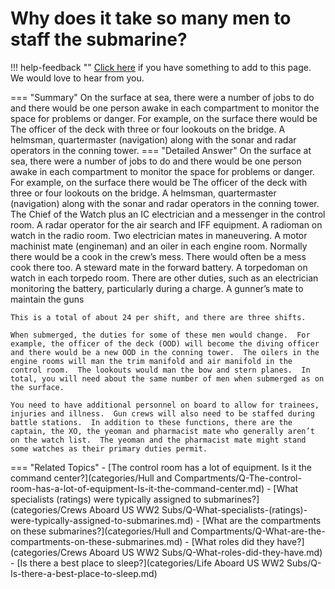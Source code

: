 # Why does it take so many men to staff the submarine?

!!! help-feedback ""
    [Click here](https://replace.md) if you have something to add to this page. We would love to hear from you.

=== "Summary"
    On the surface at sea, there were a number of jobs to do and there would be one person awake in each compartment to monitor the space for problems or danger. For example, on the surface there would be The officer of the deck with three or four lookouts on the bridge. A helmsman, quartermaster (navigation) along with the sonar and radar operators in the conning tower.
=== "Detailed Answer"
    On the surface at sea, there were a number of jobs to do and there would be one person awake in each compartment to monitor the space for problems or danger.  For example, on the surface there would be
    The officer of the deck with three or four lookouts on the bridge.
    A helmsman, quartermaster (navigation) along with the sonar and radar operators in the conning tower.
    The Chief of the Watch plus an IC electrician and a messenger in the control room.
    A radar operator for the air search and IFF equipment.
    A radioman on watch in the radio room.
    Two electrician mates in maneuvering.
    A motor machinist mate (engineman) and an oiler in each engine room.
    Normally there would be a cook in the crew’s mess.  There would often be a mess cook there too.
    A steward mate in the forward battery.
    A torpedoman on watch in each torpedo room.
    There are other duties, such as an electrician monitoring the battery, particularly during a charge.
    A gunner’s mate to maintain the guns

    This is a total of about 24 per shift, and there are three shifts.

    When submerged, the duties for some of these men would change.  For example, the officer of the deck (OOD) will become the diving officer and there would be a new OOD in the conning tower.  The oilers in the engine rooms will man the trim manifold and air manifold in the control room.  The lookouts would man the bow and stern planes.  In total, you will need about the same number of men when submerged as on the surface.

    You need to have additional personnel on board to allow for trainees, injuries and illness.  Gun crews will also need to be staffed during battle stations.  In addition to these functions, there are the captain, the XO, the yeoman and pharmacist mate who generally aren’t on the watch list.  The yeoman and the pharmacist mate might stand some watches as their primary duties permit.
=== "Related Topics"
    - [The control room has a lot of equipment.  Is it the command center?](categories/Hull and Compartments/Q-The-control-room-has-a-lot-of-equipment-Is-it-the-command-center.md)
    - [What specialists (ratings) were typically assigned to submarines?](categories/Crews Aboard US WW2 Subs/Q-What-specialists-(ratings)-were-typically-assigned-to-submarines.md)
    - [What are the compartments on these submarines?](categories/Hull and Compartments/Q-What-are-the-compartments-on-these-submarines.md)
    - [What roles did they have?](categories/Crews Aboard US WW2 Subs/Q-What-roles-did-they-have.md)
    - [Is there a best place to sleep?](categories/Life Aboard US WW2 Subs/Q-Is-there-a-best-place-to-sleep.md)
